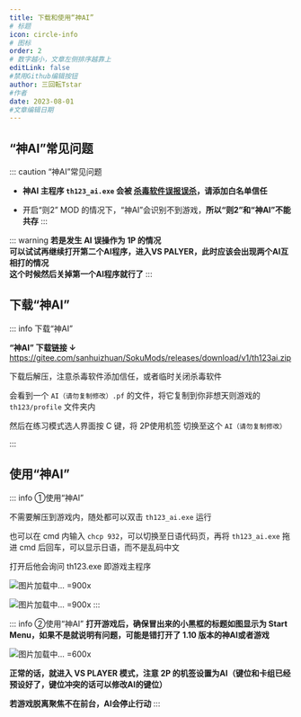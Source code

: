 ```yaml
---
title: 下载和使用“神AI”
# 标题
icon: circle-info
# 图标
order: 2
# 数字越小，文章左侧排序越靠上
editLink: false
#禁用Github编辑按钮
author: 三回転Tstar
#作者
date: 2023-08-01
#文章编辑日期
---
```



## “神AI”常见问题
::: caution “神AI”常见问题

- **神AI 主程序 `th123_ai.exe` 会被 [杀毒软件误报误杀](\FAQ\Failed-to-Start\AntiVirus.html)，请添加白名单信任**

- 开启“则2” MOD 的情况下，“神AI”会识别不到游戏，**所以“则2”和“神AI”不能共存**
:::

::: warning 
**若是发生 AI 误操作为 1P 的情况<br>可以试试再继续打开第二个AI程序，进入VS PALYER，此时应该会出现两个AI互相打的情况<br>这个时候然后关掉第一个AI程序就行了**
:::

## 下载“神AI”
::: info 下载“神AI”

**“神AI” 下载链接 ↓**
https://gitee.com/sanhuizhuan/SokuMods/releases/download/v1/th123ai.zip

下载后解压，注意杀毒软件添加信任，或者临时关闭杀毒软件

会看到一个 `AI（请勿复制修改）.pf` 的文件，将它复制到你非想天则游戏的 `th123/profile` 文件夹内

然后在练习模式选人界面按 C 键，将 2P使用机签 切换至这个 `AI（请勿复制修改）`


:::


## 使用“神AI”
::: info ①使用“神AI”

<!---
如果它询问 AI 脚本文件的话，可以选择 all_standby.ai 文件

![](https://bu.dusays.com/2023/10/01/65196a41cd84f.png)

![如果它询问 AI 脚本文件的话，可以选择 all_standby.ai 文件](https://bu.dusays.com/2023/10/01/65196a41e98c3.png)

不询问 AI 脚本文件也正常，默认就是上面那个文件，然后选择 th123.exe 打开
--->

不需要解压到游戏内，随处都可以双击 `th123_ai.exe` 运行

也可以在 cmd 内输入 `chcp 932`，可以切换至日语代码页，再将 `th123_ai.exe` 拖进 cmd 后回车，可以显示日语，而不是乱码中文

打开后他会询问 th123.exe 即游戏主程序

![图片加载中... =900x](https://bu.dusays.com/2024/01/21/65acc340bd37c.webp "询问th123.exe的时候，可以直接点击地址栏箭头这里的 th123 文件夹")

![图片加载中... =900x](https://bu.dusays.com/2024/01/21/65acc36aa6282.webp "再双击 th123.exe 即是游戏主程序")
:::

::: info ②使用“神AI”
**打开游戏后，确保冒出来的小黑框的标题如图显示为 Start Menu，如果不是就说明有问题，可能是错打开了 1.10 版本的神AI或者游戏**

![图片加载中... =600x](https://bu.dusays.com/2024/01/21/65acc3fddf590.webp "版本匹配正常，小窗口标题栏会显示当前游戏状态")

**正常的话，就进入 VS PLAYER 模式，注意 2P 的机签设置为AI（键位和卡组已经预设好了，键位冲突的话可以修改AI的键位）**

**若游戏脱离聚焦不在前台，AI会停止行动**
:::

<!-- ::: warning  点开提示找不到文件，或无反应

![找不到文件 “th123_ai.exe”](https://bu.dusays.com/2024/01/21/65acc2c439775.webp =400x)

这是因为你的神 AI 主程序文件**被杀毒软件误杀**了。


**下载后将其解压复制到这个路径  `th123/modules/th123ai/th123_ai.exe`**

![](https://bu.dusays.com/2024/01/21/65acc30b8d0ab.webp =600x)

::: -->
